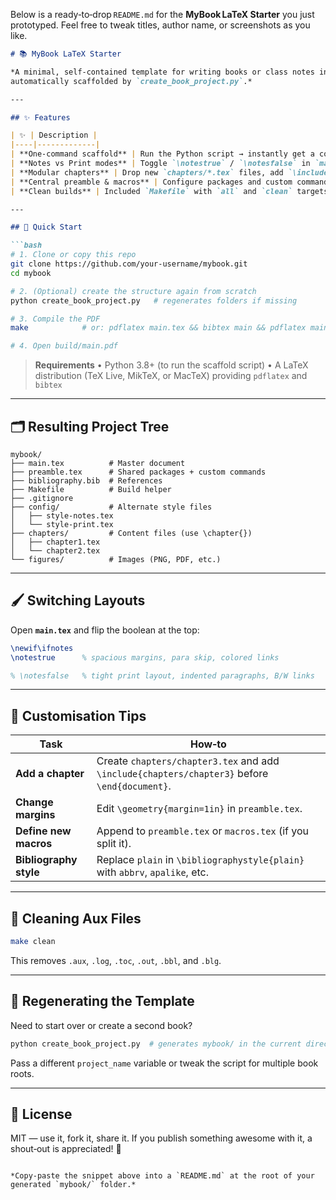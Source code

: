 Below is a ready‑to‑drop `README.md` for the **MyBook LaTeX Starter** you just prototyped.
Feel free to tweak titles, author name, or screenshots as you like.

````markdown
# 📚 MyBook LaTeX Starter

*A minimal, self‑contained template for writing books or class notes in LaTeX,
automatically scaffolded by `create_book_project.py`.*

---

## ✨ Features

| ✨ | Description |
|----|-------------|
| **One‑command scaffold** | Run the Python script → instantly get a complete project tree. |
| **Notes vs Print modes** | Toggle `\notestrue` / `\notesfalse` in `main.tex` for spacious lecture notes or classic print layout. |
| **Modular chapters** | Drop new `chapters/*.tex` files, add `\include{}` lines, rebuild. |
| **Central preamble & macros** | Configure packages and custom commands once in `preamble.tex`. |
| **Clean builds** | Included `Makefile` with `all` and `clean` targets; `.gitignore` excludes LaTeX aux files. |

---

## 🚀 Quick Start

```bash
# 1. Clone or copy this repo
git clone https://github.com/your‑username/mybook.git
cd mybook

# 2. (Optional) create the structure again from scratch
python create_book_project.py   # regenerates folders if missing

# 3. Compile the PDF
make            # or: pdflatex main.tex && bibtex main && pdflatex main.tex

# 4. Open build/main.pdf
````

> **Requirements**
> • Python 3.8+ (to run the scaffold script)
> • A LaTeX distribution (TeX Live, MikTeX, or MacTeX) providing `pdflatex` and `bibtex`

---

## 🗂️ Resulting Project Tree

```
mybook/
├── main.tex          # Master document
├── preamble.tex      # Shared packages + custom commands
├── bibliography.bib  # References
├── Makefile          # Build helper
├── .gitignore
├── config/           # Alternate style files
│   ├── style-notes.tex
│   └── style-print.tex
├── chapters/         # Content files (use \chapter{})
│   ├── chapter1.tex
│   └── chapter2.tex
└── figures/          # Images (PNG, PDF, etc.)
```

---

## 🖌️ Switching Layouts

Open **`main.tex`** and flip the boolean at the top:

```latex
\newif\ifnotes
\notestrue      % spacious margins, para skip, colored links

% \notesfalse   % tight print layout, indented paragraphs, B/W links
```

---

## 📝 Customisation Tips

| Task                   | How‑to                                                                                        |
| ---------------------- | --------------------------------------------------------------------------------------------- |
| **Add a chapter**      | Create `chapters/chapter3.tex` and add `\include{chapters/chapter3}` before `\end{document}`. |
| **Change margins**     | Edit `\geometry{margin=1in}` in `preamble.tex`.                                               |
| **Define new macros**  | Append to `preamble.tex` or `macros.tex` (if you split it).                                   |
| **Bibliography style** | Replace `plain` in `\bibliographystyle{plain}` with `abbrv`, `apalike`, etc.                  |

---

## 🧹 Cleaning Aux Files

```bash
make clean
```

This removes `.aux`, `.log`, `.toc`, `.out`, `.bbl`, and `.blg`.

---

## 🔄 Regenerating the Template

Need to start over or create a second book?

```bash
python create_book_project.py  # generates mybook/ in the current directory
```

Pass a different `project_name` variable or tweak the script for multiple book roots.

---

## 📄 License

MIT — use it, fork it, share it.
If you publish something awesome with it, a shout‑out is appreciated! 🙌

```

*Copy‑paste the snippet above into a `README.md` at the root of your generated `mybook/` folder.*
```
